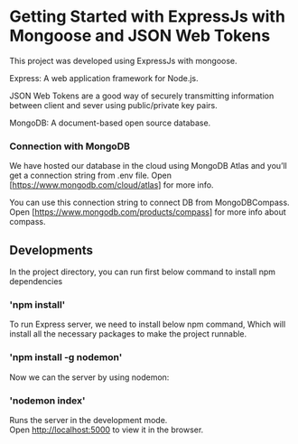 # Getting Started with ExpressJs with Mongoose and JSON Web Tokens

This project was developed using ExpressJs with mongoose.

Express: A web application framework for Node.js.

JSON Web Tokens are a good way of securely transmitting information between client and sever using public/private key pairs.

MongoDB: A document-based open source database.

### Connection with MongoDB
We have hosted our database in the cloud using MongoDB Atlas and you’ll get a connection string from .env file. Open [https://www.mongodb.com/cloud/atlas] for more info. 

You can use this connection string to connect DB from MongoDBCompass. Open [https://www.mongodb.com/products/compass] for more info about compass. 


## Developments

In the project directory, you can run first below command to install npm dependencies

### 'npm install'

To run Express server, we need to install below npm command, Which will install all the necessary packages to make the project runnable.

### 'npm install -g nodemon'

Now we can the server by using nodemon:

### 'nodemon index'

Runs the server in the development mode.\
Open [http://localhost:5000](http://localhost:5000) to view it in the browser.
